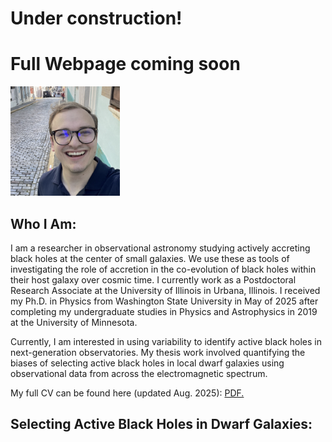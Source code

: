 # Under construction! 
# Full Webpage coming soon

<img src="/images/ejw_headshot.png" width="175">


## Who I Am:
I am a researcher in observational astronomy studying actively accreting black holes at the center of small galaxies. We use these as tools of investigating  the role of accretion in the co-evolution of black holes within their host galaxy over cosmic time. I currently work as a Postdoctoral Research Associate at the University of Illinois in Urbana, Illinois. I received my Ph.D. in Physics from Washington State University in May of 2025 after completing my undergraduate studies in Physics and Astrophysics in 2019 at the University of Minnesota.

Currently, I am interested in using variability to identify active black holes in next-generation observatories. My thesis work involved quantifying the biases of selecting active black holes in local dwarf galaxies using observational data from across the electromagnetic spectrum.

My full CV can be found here (updated Aug. 2025): <a href="/CV_v2.pdf" target="_blank">PDF.</a>


## Selecting Active Black Holes in Dwarf Galaxies:

